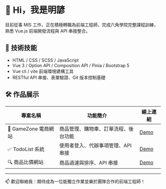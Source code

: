 # 👋 Hi，我是明諺

目前從事 MIS 工作，正在積極轉職為前端工程師，完成六角學院完整課程訓練，熟悉 Vue.js 前端開發流程與 API 串接整合。

## 🔧 技術技能
- HTML / CSS / SCSS / JavaScript
- Vue 3 / Option API / Composition API / Pinia / Bootstrap 5
- Vue cli / vite 前端環境建構工具
- RESTful API 串接、表單驗證、Git 版本控制基礎

## 🛠 作品展示

| 專案名稱 | 功能簡介 | 線上連結 |
|---------|----------|----------|
| 🛒 GameZone 電商網站 | 商品管理、購物車、訂單流程、後台功能 | [Demo](https://xenosword-x.github.io/final_project/) |
| ✅ TodoList 系統 | 使用者登入、代辦事項管理、API 串接 | [Demo](https://xenosword-x.github.io/vite-project/) |
| 🔍 商品比價網站 | 商品過濾與排序、API 串接 | [Demo](https://xenosword-x.github.io/APIFilter_project/) |

---

📫 歡迎聯絡我｜期待成為一位能獨立作業並樂於團隊合作的前端工程師！
